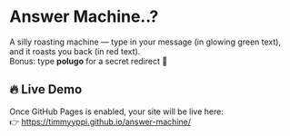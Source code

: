 # Answer Machine..?

A silly roasting machine — type in your message (in glowing green text), and it roasts you back (in red text).  
Bonus: type **polugo** for a secret redirect 👀  

## 🔥 Live Demo
Once GitHub Pages is enabled, your site will be live here:  
👉 https://timmyyppi.github.io/answer-machine/
